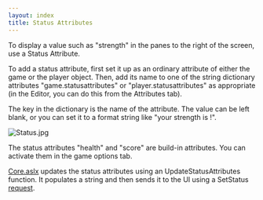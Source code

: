 ```yaml
---
layout: index
title: Status Attributes
---
```


To display a value such as "strength" in the panes to the right of the screen, use a Status Attribute.

To add a status attribute, first set it up as an ordinary attribute of either the game or the player object. Then, add its name to one of the string dictionary attributes "game.statusattributes" or "player.statusattributes" as appropriate (in the Editor, you can do this from the Attributes tab).

The key in the dictionary is the name of the attribute. The value can be left blank, or you can set it to a format string like "your strength is !".

![](Status.jpg "Status.jpg")

The status attributes "health" and "score" are build-in attributes. You can activate them in the game options tab.

[Core.aslx](core.aslx.html) updates the status attributes using an UpdateStatusAttributes function. It populates a string and then sends it to the UI using a SetStatus [request](scripts/request.html).
